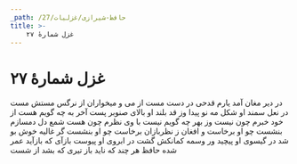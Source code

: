 ```yaml
---
_path: /حافظ-شیرازی/غزلیات/27
title: >-
    غزل شمارهٔ ۲۷
---
```

# غزل شمارهٔ ۲۷

در دیر مغان آمد یارم قدحی در دست
مست از می و میخواران از نرگس مستش مست
در نعل سمند او شکل مه نو پیدا
وز قد بلند او بالای صنوبر پست
آخر به چه گویم هست از خود خبرم چون نیست
وز بهر چه گویم نیست با وی نظرم چون هست
شمع دل دمسازم بنشست چو او برخاست
و افغان ز نظربازان برخاست چو او بنشست
گر غالیه خوش بو شد در گیسوی او پیچید
ور وسمه کمانکش گشت در ابروی او پیوست
بازآی که بازآید عمر شده حافظ
هر چند که ناید باز تیری که بشد از شست

